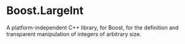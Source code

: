 Boost.LargeInt
==============

A platform-independent C++ library, for Boost, for the definition and transparent manipulation of integers of arbitrary size.